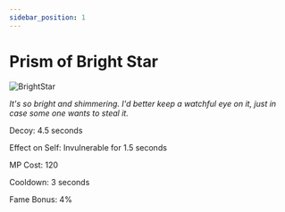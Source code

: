 ```yaml
---
sidebar_position: 1
---
```


# Prism of Bright Star

![BrightStar](http://i.imgur.com/Grre8GB.png)

<i>It's so bright and shimmering. I'd better keep a watchful eye on it, just in case some one wants to steal it.</i>

Decoy: 4.5 seconds

Effect on Self: Invulnerable for 1.5 seconds

MP Cost: 120

Cooldown: 3 seconds

Fame Bonus: 4%
